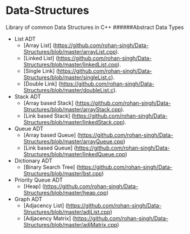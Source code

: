 # Data-Structures
Library of common Data Structures in C++
######Abstract Data Types
- List ADT
  - [Array List] (https://github.com/rohan-singh/Data-Structures/blob/master/arrayList.cpp).
  - [Linked List] (https://github.com/rohan-singh/Data-Structures/blob/master/linkedList.cpp).
  - [Single Link] (https://github.com/rohan-singh/Data-Structures/blob/master/singleList.c).
  - [Double Link] (https://github.com/rohan-singh/Data-Structures/blob/master/doubleList.c).
- Stack ADT
  - [Array based Stack] (https://github.com/rohan-singh/Data-Structures/blob/master/arrayStack.cpp).
  - [Link based Stack] (https://github.com/rohan-singh/Data-Structures/blob/master/linkedStack.cpp).
- Queue ADT
  - [Array based Queue] (https://github.com/rohan-singh/Data-Structures/blob/master/arrayQueue.cpp)
  - [Link based Queue] (https://github.com/rohan-singh/Data-Structures/blob/master/linkedQueue.cpp)
- Dictionary ADT
  - [Binary Search Tree] (https://github.com/rohan-singh/Data-Structures/blob/master/bst.cpp)
- Priority Queue ADT
  - [Heap] (https://github.com/rohan-singh/Data-Structures/blob/master/heap.cpp)
- Graph ADT
  - [Adjacency List] (https://github.com/rohan-singh/Data-Structures/blob/master/adjList.cpp)
  - [Adjacency Matrix] (https://github.com/rohan-singh/Data-Structures/blob/master/adjMatrix.cpp)
